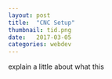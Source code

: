 ```yaml
---
layout: post
title:  "CNC Setup"
thumbnail: tid.png
date:   2017-03-05
categories: webdev
---
```

explain a little about what this

